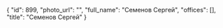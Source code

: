 {
    "id": 899,
    "photo_url": "",
    "full_name": "Семенов Сергей",
    "offices": [],
    "title": "Семенов Сергей"
}